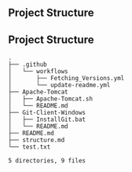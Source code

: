 
## Project Structure
## Project Structure
```
.
├── .github
│   └── workflows
│       ├── Fetching_Versions.yml
│       └── update-readme.yml
├── Apache-Tomcat
│   ├── Apache-Tomcat.sh
│   └── README.md
├── Git-Client-Windows
│   ├── InstallGit.bat
│   └── README.md
├── README.md
├── structure.md
└── test.txt

5 directories, 9 files
```
